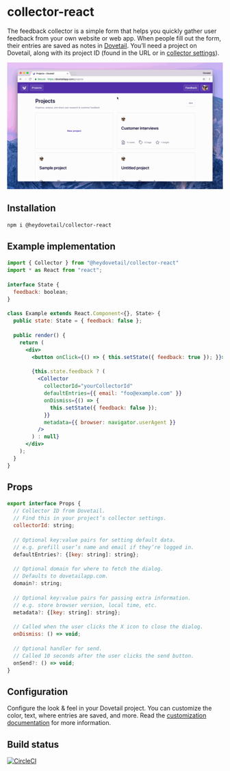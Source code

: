 # collector-react

The feedback collector is a simple form that helps you quickly gather user feedback from your own website or web app. When people fill out the form, their entries are saved as notes in [Dovetail](https://dovetailapp.com). You’ll need a project on Dovetail, along with its project ID (found in the URL or in [collector settings](https://dovetailapp.com/help/collector-customize)).

![Collector demo](img/collector.gif?raw=true "Collector demo")

## Installation

```bash
npm i @heydovetail/collector-react
```

## Example implementation

```jsx
import { Collector } from "@heydovetail/collector-react"
import * as React from "react";

interface State {
  feedback: boolean;
}

class Example extends React.Component<{}, State> {
  public state: State = { feedback: false };

  public render() {
    return (
      <div>
        <button onClick={() => { this.setState({ feedback: true }); }}>Send feedback</button>

        {this.state.feedback ? (
          <Collector
            collectorId="yourCollectorId"
            defaultEntries={{ email: "foo@example.com" }}
            onDismiss={() => {
              this.setState({ feedback: false });
            }}
            metadata={{ browser: navigator.userAgent }}
          />
        ) : null}
      </div>
    );
  }
}
``` 

## Props

```jsx
export interface Props {
  // Collector ID from Dovetail.
  // Find this in your project’s collector settings.
  collectorId: string;

  // Optional key:value pairs for setting default data.
  // e.g. prefill user’s name and email if they’re logged in.
  defaultEntries?: {[key: string]: string};

  // Optional domain for where to fetch the dialog.
  // Defaults to dovetailapp.com.
  domain?: string;

  // Optional key:value pairs for passing extra information.
  // e.g. store browser version, local time, etc.
  metadata?: {[key: string]: string};

  // Called when the user clicks the X icon to close the dialog.
  onDismiss: () => void;

  // Optional handler for send.
  // Called 10 seconds after the user clicks the send button.
  onSend?: () => void;
}
```

## Configuration

Configure the look & feel in your Dovetail project. You can customize the color, text, where entries are saved, and more. Read the [customization documentation](https://dovetailapp.com/help/collector-customize) for more information.

## Build status

[![CircleCI](https://circleci.com/gh/heydovetail/collector-react.svg?style=svg)](https://circleci.com/gh/heydovetail/collector-react)
